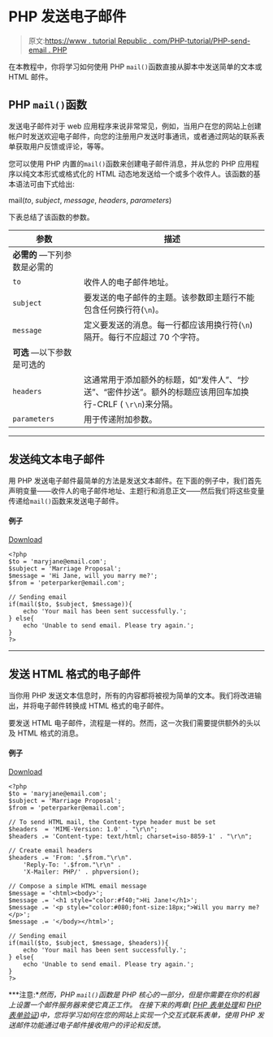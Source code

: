 # PHP 发送电子邮件

> 原文:[https://www . tutorial Republic . com/PHP-tutorial/PHP-send-email . PHP](https://www.tutorialrepublic.com/php-tutorial/php-send-email.php)

在本教程中，你将学习如何使用 PHP `mail()`函数直接从脚本中发送简单的文本或 HTML 邮件。

## PHP `mail()`函数

发送电子邮件对于 web 应用程序来说非常常见，例如，当用户在您的网站上创建帐户时发送欢迎电子邮件，向您的注册用户发送时事通讯，或者通过网站的联系表单获取用户反馈或评论，等等。

您可以使用 PHP 内置的`mail()`函数来创建电子邮件消息，并从您的 PHP 应用程序以纯文本形式或格式化的 HTML 动态地发送给一个或多个收件人。该函数的基本语法可由下式给出:

mail(*to*, *subject*, *message*, *headers*, *parameters*)

下表总结了该函数的参数。

| 参数 | 描述 |
| --- | --- |
| **必需的** —下列参数是必需的 |
| `to` | 收件人的电子邮件地址。 |
| `subject` | 要发送的电子邮件的主题。该参数即主题行不能包含任何换行符(`\n`)。 |
| `message` | 定义要发送的消息。每一行都应该用换行符(`\n`)隔开。每行不应超过 70 个字符。 |
| **可选** —以下参数是可选的 |
| `headers` | 这通常用于添加额外的标题，如“发件人”、“抄送”、“密件抄送”。额外的标题应该用回车加换行-CRLF ( `\r\n`)来分隔。 |
| `parameters` | 用于传递附加参数。 |

* * *

## 发送纯文本电子邮件

用 PHP 发送电子邮件最简单的方法是发送文本邮件。在下面的例子中，我们首先声明变量——收件人的电子邮件地址、主题行和消息正文——然后我们将这些变量传递给`mail()`函数来发送电子邮件。

#### 例子

[Download](../examples/bin/download-source.php?topic=php&file=send-text-email "Download Source Code")

```
<?php
$to = 'maryjane@email.com';
$subject = 'Marriage Proposal';
$message = 'Hi Jane, will you marry me?'; 
$from = 'peterparker@email.com';

// Sending email
if(mail($to, $subject, $message)){
    echo 'Your mail has been sent successfully.';
} else{
    echo 'Unable to send email. Please try again.';
}
?>
```

* * *

## 发送 HTML 格式的电子邮件

当你用 PHP 发送文本信息时，所有的内容都将被视为简单的文本。我们将改进输出，并将电子邮件转换成 HTML 格式的电子邮件。

要发送 HTML 电子邮件，流程是一样的。然而，这一次我们需要提供额外的头以及 HTML 格式的消息。

#### 例子

[Download](../examples/bin/download-source.php?topic=php&file=send-html-email "Download Source Code")

```
<?php
$to = 'maryjane@email.com';
$subject = 'Marriage Proposal';
$from = 'peterparker@email.com';

// To send HTML mail, the Content-type header must be set
$headers  = 'MIME-Version: 1.0' . "\r\n";
$headers .= 'Content-type: text/html; charset=iso-8859-1' . "\r\n";

// Create email headers
$headers .= 'From: '.$from."\r\n".
    'Reply-To: '.$from."\r\n" .
    'X-Mailer: PHP/' . phpversion();

// Compose a simple HTML email message
$message = '<html><body>';
$message .= '<h1 style="color:#f40;">Hi Jane!</h1>';
$message .= '<p style="color:#080;font-size:18px;">Will you marry me?</p>';
$message .= '</body></html>';

// Sending email
if(mail($to, $subject, $message, $headers)){
    echo 'Your mail has been sent successfully.';
} else{
    echo 'Unable to send email. Please try again.';
}
?>
```

 ***注意:**然而，PHP `mail()`函数是 PHP 核心的一部分，但是你需要在你的机器上设置一个邮件服务器来使它真正工作。*  *在接下来的两章( [PHP 表单处理](php-form-handling.php)和 [PHP 表单验证](php-form-validation.php))中，您将学习如何在您的网站上实现一个交互式联系表单，使用 PHP 发送邮件功能通过电子邮件接收用户的评论和反馈。*